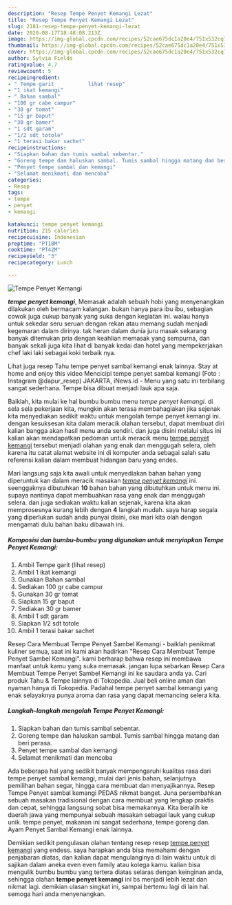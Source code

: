 ```yaml
---
description: "Resep Tempe Penyet Kemangi Lezat"
title: "Resep Tempe Penyet Kemangi Lezat"
slug: 2181-resep-tempe-penyet-kemangi-lezat
date: 2020-08-17T18:48:08.213Z
image: https://img-global.cpcdn.com/recipes/52cae675dc1a20e4/751x532cq70/tempe-penyet-kemangi-foto-resep-utama.jpg
thumbnail: https://img-global.cpcdn.com/recipes/52cae675dc1a20e4/751x532cq70/tempe-penyet-kemangi-foto-resep-utama.jpg
cover: https://img-global.cpcdn.com/recipes/52cae675dc1a20e4/751x532cq70/tempe-penyet-kemangi-foto-resep-utama.jpg
author: Sylvia Fields
ratingvalue: 4.7
reviewcount: 5
recipeingredient:
- " Tempe garit           lihat resep"
- "1 ikat kemangi"
- " Bahan sambal"
- "100 gr cabe campur"
- "30 gr tomat"
- "15 gr baput"
- "30 gr bamer"
- "1 sdt garam"
- "1/2 sdt totole"
- "1 terasi bakar sachet"
recipeinstructions:
- "Siapkan bahan dan tumis sambal sebentar."
- "Goreng tempe dan haluskan sambal. Tumis sambal hingga matang dan beri perasa."
- "Penyet tempe sambal dan kemangi"
- "Selamat menikmati dan mencoba"
categories:
- Resep
tags:
- tempe
- penyet
- kemangi

katakunci: tempe penyet kemangi 
nutrition: 215 calories
recipecuisine: Indonesian
preptime: "PT18M"
cooktime: "PT42M"
recipeyield: "3"
recipecategory: Lunch

---
```



![Tempe Penyet Kemangi](https://img-global.cpcdn.com/recipes/52cae675dc1a20e4/751x532cq70/tempe-penyet-kemangi-foto-resep-utama.jpg)

<b><i>tempe penyet kemangi</i></b>, Memasak adalah sebuah hobi yang menyenangkan dilakukan oleh bermacam kalangan. bukan hanya para ibu ibu, sebagian cowok juga cukup banyak yang suka dengan kegiatan ini. walau hanya untuk sekedar seru seruan dengan rekan atau memang sudah menjadi kegemaran dalam dirinya. tak heran dalam dunia juru masak sekarang banyak ditemukan pria dengan keahlian memasak yang sempurna, dan banyak sekali juga kita lihat di banyak kedai dan hotel yang mempekerjakan chef laki laki sebagai koki terbaik nya.

Lihat juga resep Tahu tempe penyet sambal kemangi enak lainnya. Stay at home and enjoy this video Mencicipi tempe penyet sambal kemangi (Foto : Instagram @dapur_resep⁣⁣) JAKARTA, iNews.id - Menu yang satu ini terbilang sangat sederhana. Tempe bisa dibuat menjadi lauk apa saja.

Baiklah, kita mulai ke hal bumbu bumbu menu <i>tempe penyet kemangi</i>. di sela sela pekerjaan kita, mungkin akan terasa membahagiakan jika sejenak kita menyediakan sedikit waktu untuk mengolah tempe penyet kemangi ini. dengan kesuksesan kita dalam meracik olahan tersebut, dapat membuat diri kalian bangga akan hasil menu anda sendiri. dan juga disini melalui situs ini kalian akan mendapatkan pedoman untuk meracik menu <u>tempe penyet kemangi</u> tersebut menjadi olahan yang enak dan menggugah selera, oleh karena itu catat alamat website ini di komputer anda sebagai salah satu referensi kalian dalam membuat hidangan baru yang endes.


Mari langsung saja kita awali untuk menyediakan bahan bahan yang diperuntuk kan dalam meracik masakan <u><i>tempe penyet kemangi</i></u> ini. seenggaknya dibutuhkan <b>10</b> bahan bahan yang dibutuhkan untuk menu ini. supaya nantinya dapat membuahkan rasa yang enak dan menggugah selera. dan juga sediakan waktu kalian sejenak, karena kita akan memprosesnya kurang lebih dengan <b>4</b> langkah mudah. saya harap segala yang diperlukan sudah anda punyai disini, oke mari kita olah dengan mengamati dulu bahan baku dibawah ini.

<!--inarticleads1-->

##### Komposisi dan bumbu-bumbu yang digunakan untuk menyiapkan Tempe Penyet Kemangi:

1. Ambil  Tempe garit           (lihat resep)
1. Ambil 1 ikat kemangi
1. Gunakan  Bahan sambal
1. Sediakan 100 gr cabe campur
1. Gunakan 30 gr tomat
1. Siapkan 15 gr baput
1. Sediakan 30 gr bamer
1. Ambil 1 sdt garam
1. Siapkan 1/2 sdt totole
1. Ambil 1 terasi bakar sachet


Resep Cara Membuat Tempe Penyet Sambel Kemangi - baiklah penikmat kuliner semua, saat ini kami akan hadirkan &#34;Resep Cara Membuat Tempe Penyet Sambel Kemangi&#34;. kami berharap bahwa resep ini membawa manfaat untuk kamu yang suka memasak. jangan lupa sebarkan Resep Cara Membuat Tempe Penyet Sambel Kemangi ini ke saudara anda ya. Cari produk Tahu &amp; Tempe lainnya di Tokopedia. Jual beli online aman dan nyaman hanya di Tokopedia. Padahal tempe penyet sambal kemangi yang enak selayaknya punya aroma dan rasa yang dapat memancing selera kita. 

<!--inarticleads2-->

##### Langkah-langkah mengolah Tempe Penyet Kemangi:

1. Siapkan bahan dan tumis sambal sebentar.
1. Goreng tempe dan haluskan sambal. Tumis sambal hingga matang dan beri perasa.
1. Penyet tempe sambal dan kemangi
1. Selamat menikmati dan mencoba


Ada beberapa hal yang sedikit banyak mempengaruhi kualitas rasa dari tempe penyet sambal kemangi, mulai dari jenis bahan, selanjutnya pemilihan bahan segar, hingga cara membuat dan menyajikannya. Resep Tempe Penyet sambal kemangi PEDAS nikmat banget. Juna persembahkan sebuah masakan tradisional dengan cara membuat yang lengkap praktis dan cepat, sehingga langsung sobat bisa memakannya. Kita beralih ke daerah jawa yang mempunyai sebuah masakan sebagai lauk yang cukup unik. tempe penyet, makanan ini sangat sederhana, tempe goreng dan. Ayam Penyet Sambal Kemangi enak lainnya. 

Demikian sedikit pengulasan olahan tentang resep resep <u>tempe penyet kemangi</u> yang endess. saya harapkan anda bisa memahami dengan penjabaran diatas, dan kalian dapat mengulanginya di lain waktu untuk di sajikan dalam aneka even even family atau kolega kamu. kalian bisa mengulik bumbu bumbu yang tertera diatas selaras dengan keinginan anda, sehingga olahan <b>tempe penyet kemangi</b> ini bs menjadi lebih lezat dan nikmat lagi. demikian ulasan singkat ini, sampai bertemu lagi di lain hal. semoga hari anda menyenangkan.
